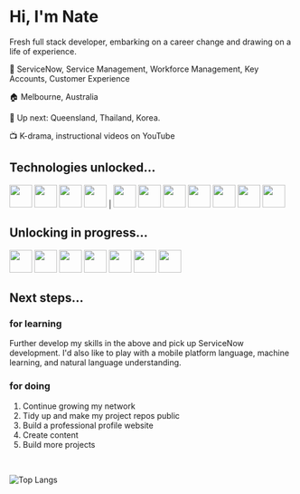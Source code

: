<link rel="stylesheet" href="https://cdn.jsdelivr.net/gh/devicons/devicon@v2.15.1/devicon.min.css">

# Hi, I'm Nate 

Fresh full stack developer, embarking on a career change and drawing on a life of experience.

:office: ServiceNow, Service Management, Workforce Management, Key Accounts, Customer Experience

:house: Melbourne, Australia

:flight_departure: Up next: Queensland, Thailand, Korea.

:tv: K-drama, instructional videos on YouTube

## Technologies unlocked...

<img height="40px" src="https://cdn.jsdelivr.net/gh/devicons/devicon/icons/python/python-plain-wordmark.svg" /> 
<img height="40px" src="https://cdn.jsdelivr.net/gh/devicons/devicon/icons/postgresql/postgresql-plain-wordmark.svg" /> 
<img height="40px" src="https://cdn.jsdelivr.net/gh/devicons/devicon/icons/flask/flask-original-wordmark.svg" /> 
<img height="40px" src="https://cdn.jsdelivr.net/gh/devicons/devicon/icons/html5/html5-plain-wordmark.svg" /> |

<img height="40px" src="https://cdn.jsdelivr.net/gh/devicons/devicon/icons/css3/css3-plain-wordmark.svg" />
<img height="40px" src="https://cdn.jsdelivr.net/gh/devicons/devicon/icons/sass/sass-original.svg" />
<img height="40px" src="https://cdn.jsdelivr.net/gh/devicons/devicon/icons/sqlalchemy/sqlalchemy-plain.svg" />
<img height="40px" src="https://cdn.jsdelivr.net/gh/devicons/devicon/icons/figma/figma-plain.svg" />
<img height="40px" src="https://cdn.jsdelivr.net/gh/devicons/devicon/icons/github/github-original-wordmark.svg" />
<img height="40px" src="https://cdn.jsdelivr.net/gh/devicons/devicon/icons/photoshop/photoshop-line.svg" />
<img height="40px" src="https://cdn.jsdelivr.net/gh/devicons/devicon/icons/illustrator/illustrator-line.svg" />

## Unlocking in progress...

<img height="40px" src="https://cdn.jsdelivr.net/gh/devicons/devicon/icons/mongodb/mongodb-plain-wordmark.svg" /> <img height="40px" src="https://cdn.jsdelivr.net/gh/devicons/devicon/icons/javascript/javascript-plain.svg" />
<img height="40px" src="https://cdn.jsdelivr.net/gh/devicons/devicon/icons/npm/npm-original-wordmark.svg" />
<img height="40px" src="https://cdn.jsdelivr.net/gh/devicons/devicon/icons/express/express-original.svg" />
<img height="40px" src="https://cdn.jsdelivr.net/gh/devicons/devicon/icons/react/react-original-wordmark.svg" />
<img height="40px" src="https://cdn.jsdelivr.net/gh/devicons/devicon/icons/nodejs/nodejs-original-wordmark.svg" />
<img height="40px" src="https://cdn.jsdelivr.net/gh/devicons/devicon/icons/linux/linux-plain.svg" />

## Next steps...

### for learning

Further develop my skills in the above and pick up ServiceNow development. I'd also like to play with a mobile platform language, machine learning, and natural language understanding.

### for doing

1. Continue growing my network
1. Tidy up and make my project repos public
1. Build a professional profile website
1. Create content
1. Build more projects

<br />

![Top Langs](https://github-readme-stats.vercel.app/api/top-langs/?username=nate-0hZ&layout=compact)



